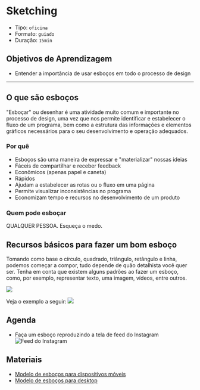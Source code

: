 # Sketching

* Tipo: `oficina`
* Formato: `guiado`
* Duração: `15min`

## Objetivos de Aprendizagem

* Entender a importância de usar esboços em todo o processo de design

***

## O que são esboços

"Esboçar" ou desenhar é uma atividade muito comum e importante no processo de design, uma vez que nos permite identificar e estabelecer o fluxo de um programa, bem como a estrutura das informações e elementos gráficos necessários para o seu desenvolvimento e operação adequados.

### Por quê

* Esboços são uma maneira de expressar e "materializar" nossas ideias
* Fáceis de compartilhar e receber feedback
* Econômicos \(apenas papel e caneta\)
* Rápidos
* Ajudam a estabelecer as rotas ou o fluxo em uma página
* Permite visualizar inconsistências no programa
* Economizam tempo e recursos no desenvolvimento de um produto

### Quem pode esboçar

QUALQUER PESSOA. Esqueça o medo.

## Recursos básicos para fazer um bom esboço

Tomando como base o círculo, quadrado, triângulo, retângulo e linha, podemos começar a compor, tudo depende de quão detalhista você quer ser. Tenha em conta que existem alguns padrões ao fazer um esboço, como, por exemplo, representar texto, uma imagem, vídeos, entre outros.

![](https://preview.ibb.co/kx4fsb/sketching.jpg)

Veja o exemplo a seguir:
  ![](https://preview.ibb.co/eAkBFw/ex_sketch_2.jpg)

## Agenda

* Faça um esboço reproduzindo a tela de feed do Instagram
    ![Feed do Instagram](https://68.media.tumblr.com/3c84f9684e9717224c126a4bb3d53e20/tumblr_inline_obae6aJ6lz1svf3j7_540.jpg)


## Materiais

* [Modelo de esboços para dispositivos móveis](https://drive.google.com/open?id=0B0NdG2VNCDPzRHRXdk96VDFFd2M)
* [Modelo de esboços para desktop](https://drive.google.com/open?id=0B0NdG2VNCDPzaWRsQXNpSWtSQ1U)

